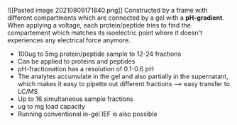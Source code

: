 ![[Pasted image 20210809171840.png]]
Constructed by a frame with different compartments which are connected by a gel with a __pH-gradient__. When applying a voltage, each protein/peptide tries to find the compartement which matches its isoelectric point where it doesn't experiences any electrical force anymore. 

- 100ug to 5mg protein/peptide sample to 12-24 fractions
- Can be applied to proteins and peptides
- pH-fractionation has a resolution of 0.1-0.6 pH
- The analytes accumulate in the gel and also partially in the supernatant, which makes it easy to pipette out different fractions --> easy transfer to LC/MS
- Up to 16 simultaneous sample fractions
- ug to mg load capacity
- Running conventional in-gel IEF is also possible